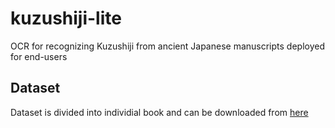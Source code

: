 # kuzushiji-lite
OCR for recognizing Kuzushiji from ancient Japanese manuscripts deployed for end-users

## Dataset
Dataset is divided into individial book  and can be downloaded from [here](http://codh.rois.ac.jp/char-shape/book/)

